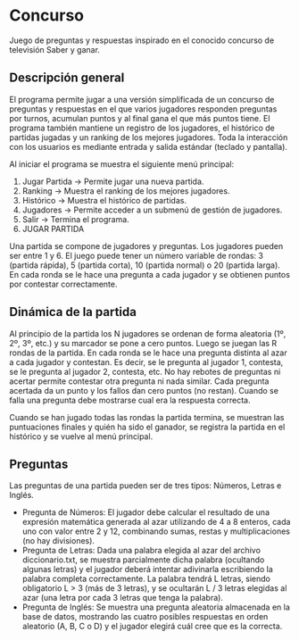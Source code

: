 # Concurso

Juego de preguntas y respuestas inspirado en el conocido concurso de televisión Saber y ganar.

## Descripción general

El programa permite jugar a una versión simplificada de un concurso de preguntas y
respuestas en el que varios jugadores responden preguntas por turnos, acumulan puntos y
al final gana el que más puntos tiene. El programa también mantiene un registro de los
jugadores, el histórico de partidas jugadas y un ranking de los mejores jugadores. Toda la
interacción con los usuarios es mediante entrada y salida estándar (teclado y pantalla).

Al iniciar el programa se muestra el siguiente menú principal:
1. Jugar Partida -> Permite jugar una nueva partida.
2. Ranking -> Muestra el ranking de los mejores jugadores.
3. Histórico -> Muestra el histórico de partidas.
4. Jugadores -> Permite acceder a un submenú de gestión de jugadores.
5. Salir -> Termina el programa.
3. JUGAR PARTIDA

Una partida se compone de jugadores y preguntas. Los jugadores pueden ser entre 1 y 6. El
juego puede tener un número variable de rondas: 3 (partida rápida), 5 (partida corta), 10
(partida normal) o 20 (partida larga). En cada ronda se le hace una pregunta a cada jugador y
se obtienen puntos por contestar correctamente. 

## Dinámica de la partida

Al principio de la partida los N jugadores se ordenan de forma aleatoria (1º, 2º, 3º, etc.) y su
marcador se pone a cero puntos. Luego se juegan las R rondas de la partida. En cada ronda
se le hace una pregunta distinta al azar a cada jugador y contestan. Es decir, se le pregunta al
jugador 1, contesta, se le pregunta al jugador 2, contesta, etc. No hay rebotes de preguntas
ni acertar permite contestar otra pregunta ni nada similar. 
Cada pregunta acertada da un punto y los fallos dan cero puntos (no restan). Cuando se falla
una pregunta debe mostrarse cual era la respuesta correcta. 

Cuando se han jugado todas las rondas la partida termina, se muestran las puntuaciones
finales y quién ha sido el ganador, se registra la partida en el histórico y se vuelve al menú
principal.

## Preguntas

Las preguntas de una partida pueden ser de tres tipos: Números, Letras e Inglés.

* Pregunta de Números: El jugador debe calcular el resultado de una expresión
matemática generada al azar utilizando de 4 a 8 enteros, cada uno con valor entre 2 y
12, combinando sumas, restas y multiplicaciones (no hay divisiones). 
* Pregunta de Letras: Dada una palabra elegida al azar del archivo diccionario.txt, se
muestra parcialmente dicha palabra (ocultando algunas letras) y el jugador deberá
intentar adivinarla escribiendo la palabra completa correctamente. La palabra tendrá
L letras, siendo obligatorio L > 3 (más de 3 letras), y se ocultarán L / 3 letras elegidas
al azar (una letra por cada 3 letras que tenga la palabra). 
* Pregunta de Inglés: Se muestra una pregunta aleatoria almacenada en la base de datos, mostrando 
las cuatro posibles respuestas en orden aleatorio (A, B, C o D) y el jugador elegirá cuál cree que es la correcta.
